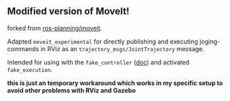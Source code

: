 
## Modified version of MoveIt!

forked from [ros-planning/moveit](https://github.com/ros-planning/moveit.git).

Adapted `moveit_experimental` for directly publishing and executing joging-commands in RViz as an `trajectory_msgs/JointTrajectory` message.

Intended for using with the `fake_controller` ([doc](http://docs.ros.org/kinetic/api/moveit_tutorials/html/doc/fake_controller_manager/fake_controller_manager_tutorial.html)) and activated `fake_execution`.

**this is just an temporary workaround which works in my specific setup to avoid other problems with RViz and Gazebo**
